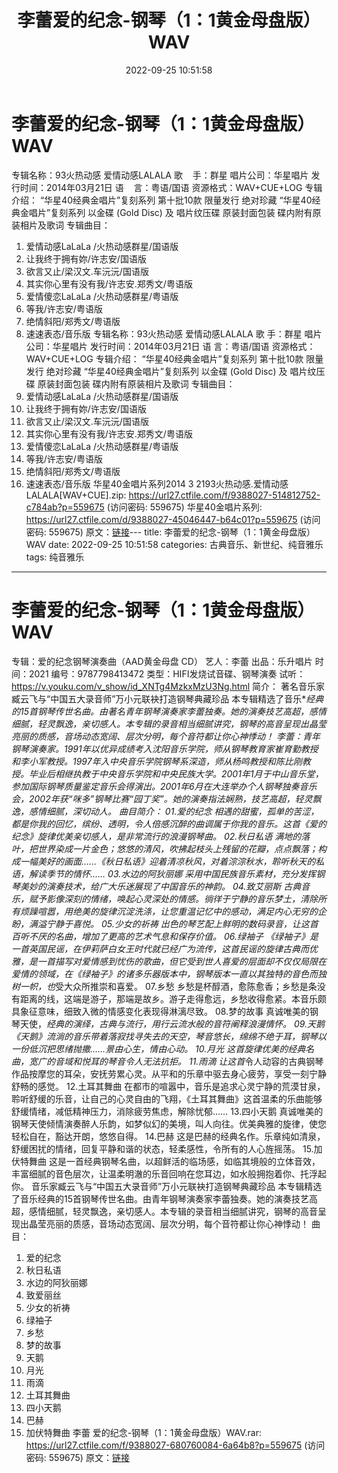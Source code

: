 ﻿---
title: 李蕾爱的纪念-钢琴（1：1黄金母盘版）WAV
date: 2022-09-25 10:51:58
categories: 古典音乐、新世纪、纯音雅乐
tags: 纯音雅乐
---
# 李蕾爱的纪念-钢琴（1：1黄金母盘版）WAV

专辑名称：93火热动感 爱情动感LALALA
歌    手：群星
唱片公司：华星唱片
发行时间：2014年03月21日
语    言：粤语/国语
资源格式：WAV+CUE+LOG
专辑介绍：
“华星40经典金唱片”复刻系列 第十批10款
限量发行 绝对珍藏
“华星40经典金唱片”复刻系列
以金碟 (Gold Disc) 及 唱片纹压碟
原装封面包装 碟内附有原装相片及歌词
专辑曲目：
01. 爱情动感LaLaLa /火热动感群星/国语版
02. 让我终于拥有妳/许志安/国语版
03. 欲言又止/梁汉文.车沅沅/国语版
04. 其实你心里有没有我/许志安.郑秀文/粤语版
05. 爱情傻恋LaLaLa /火热动感群星/粤语版
06. 等我/许志安/粤语版
07. 绝情斜阳/郑秀文/粤语版
08. 速速表态/音乐版
专辑名称：93火热动感 爱情动感LALALA
歌 手：群星
唱片公司：华星唱片
发行时间：2014年03月21日
语 言：粤语/国语
资源格式：WAV+CUE+LOG
专辑介绍：
“华星40经典金唱片”复刻系列 第十批10款
限量发行 绝对珍藏
“华星40经典金唱片”复刻系列
以金碟 (Gold Disc) 及 唱片纹压碟
原装封面包装 碟内附有原装相片及歌词
专辑曲目：
01. 爱情动感LaLaLa /火热动感群星/国语版
02. 让我终于拥有妳/许志安/国语版
03. 欲言又止/梁汉文.车沅沅/国语版
04. 其实你心里有没有我/许志安.郑秀文/粤语版
05. 爱情傻恋LaLaLa /火热动感群星/粤语版
06. 等我/许志安/粤语版
07. 绝情斜阳/郑秀文/粤语版
08. 速速表态/音乐版
华星40金唱片系列2014 3 2193火热动感.爱情动感LALALA[WAV+CUE].zip: https://url27.ctfile.com/f/9388027-514812752-c784ab?p=559675
(访问密码: 559675)
华星40金唱片系列: https://url27.ctfile.com/d/9388027-45046447-b64c01?p=559675
(访问密码: 559675)
原文：[链接](https://blog.sina.com.cn/s/blog_1647c7e7601030zl8.html)---
title: 李蕾爱的纪念-钢琴（1：1黄金母盘版）WAV
date: 2022-09-25 10:51:58
categories: 古典音乐、新世纪、纯音雅乐
tags: 纯音雅乐
---
# 李蕾爱的纪念-钢琴（1：1黄金母盘版）WAV

专辑：爱的纪念钢琴演奏曲（AAD黄金母盘 CD）
艺人：李蕾
出品：乐升唱片
时间：2021
编号：9787798413472
类型：HIFI发烧试音碟、钢琴演奏
试听：
https://v.youku.com/v_show/id_XNTg4MzkxMzU3Ng.html
简介：
著名音乐家臧云飞与“中国五大录音师”万小元联袂打造钢琴典藏珍品 本专辑精选了音乐***经典的15首钢琴传世名曲。由著名青年钢琴演奏家李蕾独奏。她的演奏技艺高超，感情细腻，轻灵飘逸，亲切感人。本专辑的录音相当细腻讲究，钢琴的高音呈现出晶莹亮丽的质感，音场动态宽阔、层次分明，每个音符都让你心神悸动！
李蕾：青年钢琴演奏家。1991年以优异成绩考入沈阳音乐学院，师从钢琴教育家崔育勤教授和李小军教授。1997年入中央音乐学院钢琴系深造，师从杨鸣教授和陈比刚教授。毕业后相继执教于中央音乐学院和中央民族大学。2001年1月于中山音乐堂，参加国际钢琴质量鉴定音乐会得演出。2001年6月在大连举办个人钢琴独奏音乐会，2002年获“咪多”钢琴比赛“园丁奖”。她的演奏指法娴熟，技艺高超，轻灵飘逸，感情细腻，深切动人。
曲目简介：
01.爱的纪念
相遇的甜蜜，孤单的苦涩，都是你我的回忆，缤纷、透明，令人倍感沉醉的曲调属于你我的音乐。这首《爱的纪念》旋律优美亲切感人，是非常流行的浪漫钢琴曲。
02.秋日私语
满地的落叶，把世界染成一片金色；悠悠的清风，吹拂起枝头上残留的花瓣，点点飘落；构成一幅美好的画面……《秋日私语》迎着清凉秋风，对着淙淙秋水，聆听秋天的私语，解读季节的情怀……
03.水边的阿狄丽娜
采用中国民族音乐素材，充分发挥钢琴美妙的演奏技术，给广大乐迷展现了中国音乐的神韵。
04.致艾丽斯
古典音乐，赋予影像深刻的情绪，唤起心灵深处的情感。徜徉于宁静的音乐梦土，清除所有烦躁喧嚣，用绝美的旋律沉淀洗涤，让您重温记忆中的感动，满足内心无穷的企盼，满溢宁静于喜悦。
05.少女的祈祷
出色的琴艺配上*鲜明的数码录音，让这首百听不厌的名曲，增加了更高的艺术气息和保存价值。
06.绿袖子
《绿袖子》是一首英国民谣，在伊莉萨白女王时代就已经广为流传，这首民谣的旋律古典而优雅，是一首描写对爱情感到忧伤的歌曲，但它受到世人喜爱的层面却不仅仅局限在爱情的领域，在《绿袖子》的诸多乐器版本中，钢琴版本一直以其独特的音色而独树一帜，也*受大众所推崇和喜爱。
07.乡愁
乡愁是杯醇酒，愈陈愈香；乡愁是条没有距离的线，这端是游子，那端是故乡。游子走得愈远，乡愁收得愈紧。本音乐颇具象征意味，细致入微的情感变化表现得淋漓尽致。
08.梦的故事
真诚唯美的钢琴天使，*经典的演绎，古典与流行，用行云流水般的音符阐释浪漫情怀。
09.天鹅
《天鹅》流淌的音乐带着落寂找寻失去的天空，琴音悠长，绵绵不绝于耳，钢琴以一份低沉把思绪抛撒……景由心生，情由心动。
10.月光
这首旋律优美的经典名曲，宽广的音域和悦耳的琴音令人无法抗拒。
11.雨滴
让这首*令人动容的古典钢琴作品按摩您的耳朵，安抚劳累心灵。从平和的乐章中驱去身心疲劳，享受一刻宁静舒畅的感觉。
12.土耳其舞曲
在都市的喧嚣中，音乐是追求心灵宁静的荒漠甘泉，聆听舒缓的乐音，让自己的心灵自由的飞翔，《土耳其舞曲》这首温柔的乐曲能够舒缓情绪，减低精神压力，消除疲劳焦虑，解除忧郁……
13.四小天鹅
真诚唯美的钢琴天使倾情演奏醉人乐韵，如梦似幻的美境，叫人向往。优美典雅的旋律，使您轻松自在，豁达开朗，悠悠自得。
14.巴赫
这是巴赫的经典名作。乐章纯如清泉，舒缓困扰的情绪，回复平静和谐的状态，轻柔感性，令所有的人心旌摇荡。
15.加伏特舞曲
这是一首经典钢琴名曲，以超鲜活的临场感，如临其境般的立体音效，丰富细腻的音色层次，让温柔明澈的乐音回响在您耳边，如水般拥抱着你、托浮起你。
音乐家臧云飞与“中国五大录音师”万小元联袂打造钢琴典藏珍品
本专辑精选了音乐经典的15首钢琴传世名曲。由青年钢琴演奏家李蕾独奏。她的演奏技艺高超，感情细腻，轻灵飘逸，亲切感人。本专辑的录音相当细腻讲究，钢琴的高音呈现出晶莹亮丽的质感，音场动态宽阔、层次分明，每个音符都让你心神悸动！
曲目：
01. 爱的纪念
02. 秋日私语
03. 水边的阿狄丽娜
04. 致爱丽丝
05. 少女的祈祷
06. 绿袖子
07. 乡愁
08. 梦的故事
09. 天鹅
10. 月光
11. 雨滴
12. 土耳其舞曲
13. 四小天鹅
14. 巴赫
15. 加伏特舞曲
李蕾 爱的纪念-钢琴（1：1黄金母盘版）WAV.rar: https://url27.ctfile.com/f/9388027-680760084-6a64b8?p=559675
(访问密码: 559675)
原文：[链接](https://blog.sina.com.cn/s/blog_1647c7e7601030zl8.html)
